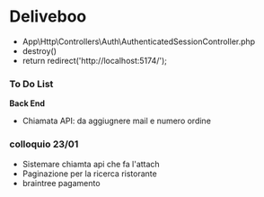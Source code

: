 Deliveboo 
===

- App\Http\Controllers\Auth\AuthenticatedSessionController.php 
- destroy()
- return redirect('http://localhost:5174/');

### To Do List

**Back End**
- Chiamata API: da aggiugnere mail e numero ordine


### colloquio 23/01
- Sistemare chiamta api che fa l'attach
- Paginazione per la ricerca ristorante
- braintree pagamento